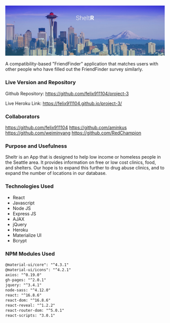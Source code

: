 ![](./public/img/sheltr.jpg)

A compatibility-based "FriendFinder" application that matches users with other people who have filled out the FriendFinder survey similarly.


### Live Version and Repository
Github Repository: https://github.com/felix911104/project-3

Live Heroku Link: https://felix911104.github.io/project-3/

### Collaborators
https://github.com/felix911104
https://github.com/aminkus
https://github.com/weiminyang
https://github.com/RedChampion

### Purpose and Usefulness
Sheltr is an App that is designed to help low income or homeless people in the Seattle area.  It provides information on free or low cost clinics, food, and shelters.  Our hope is to expand this further to drug abuse clinics, and to expand the number of locations in our database.

### Technologies Used
  * React
  * Javascript
  * Node JS
  * Express JS
  * AJAX
  * jQuery
  * Heroku
  * Materialize UI
  * Bcrypt
  
### NPM Modules Used
    @material-ui/core": "^4.3.1"
    @material-ui/icons": "^4.2.1"
    axios: "^0.19.0"
    gh-pages: "^2.0.1"
    jquery: "^3.4.1"
    node-sass: "^4.12.0"
    react: "^16.8.6"
    react-dom: "^16.8.6"
    react-reveal: "^1.2.2"
    react-router-dom: "^5.0.1"
    react-scripts: "3.0.1"
